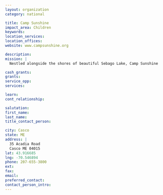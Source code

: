 ```yaml
---
layout: organization
category: national

title: Camp Sunshine
impact_area: Children
keywords: 
location_services: 
location_offices: 
website: www.campsunshine.org

description: 
mission: |
  Nestled alongside the shores of beautiful Sebago Lake, Camp Sunshine provides respite, support, joy and hope to children with life-threatening illnesses and their immediate families through various stages of a child’s illness. The year-round program is free of charge to all families, and includes 24-hour onsite medical and psychosocial support. Bereavement groups are also offered for families who have lost a child to an illness.

cash_grants: 
grants: 
service_opp: 
services: 

learn: 
cont_relationship: 

salutation: 
first_name: 
last_name: 
title_contact_person: 

city: Casco
state: ME
address: |
  35 Acadia Road  
  Casco ME 04015
lat: 43.916685
lng: -70.546894
phone: 207-655-3800
ext: 
fax: 
email: 
preferred_contact: 
contact_person_intro: 
---
```

